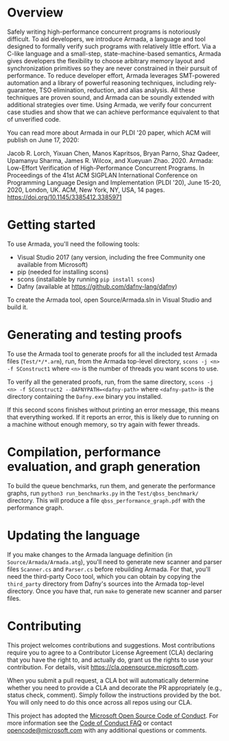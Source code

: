 # Overview

Safely writing high-performance concurrent programs is notoriously difficult. To aid developers, we
introduce Armada, a language and tool designed to formally verify such programs with relatively
little effort. Via a C-like language and a small-step, state-machine-based semantics, Armada gives
developers the flexibility to choose arbitrary memory layout and synchronization primitives so they
are never constrained in their pursuit of performance. To reduce developer effort, Armada leverages
SMT-powered automation and a library of powerful reasoning techniques, including rely-guarantee, TSO
elimination, reduction, and alias analysis. All these techniques are proven sound, and Armada can be
soundly extended with additional strategies over time. Using Armada, we verify four concurrent case
studies and show that we can achieve performance equivalent to that of unverified code.

You can read more about Armada in our PLDI '20 paper, which ACM will publish on June 17, 2020:

Jacob R. Lorch, Yixuan Chen, Manos Kapritsos, Bryan Parno, Shaz Qadeer, Upamanyu Sharma, James
R. Wilcox, and Xueyuan Zhao. 2020. Armada: Low-Effort Verification of High-Performance Concurrent
Programs. In Proceedings of the 41st ACM SIGPLAN International Conference on Programming Language
Design and Implementation (PLDI '20), June 15-20, 2020, London, UK. ACM, New York, NY, USA, 14
pages. https://doi.org/10.1145/3385412.3385971


# Getting started

To use Armada, you'll need the following tools:

  * Visual Studio 2017 (any version, including the free Community one available from Microsoft)
  * pip (needed for installing scons)
  * scons (installable by running `pip install scons`)
  * Dafny (available at https://github.com/dafny-lang/dafny)

To create the Armada tool, open Source/Armada.sln in Visual Studio and build it.


# Generating and testing proofs

To use the Armada tool to generate proofs for all the included test Armada files (`Test/*/*.arm`),
run, from the Armada top-level directory, `scons -j <n> -f SConstruct1` where `<n>` is the number of
threads you want scons to use.

To verify all the generated proofs, run, from the same directory, `scons -j <n> -f SConstruct2
--DAFNYPATH=<dafny-path>` where `<dafny-path>` is the directory containing the `Dafny.exe` binary you
installed.

If this second scons finishes without printing an error message, this means that everything worked.
If it reports an error, this is likely due to running on a machine without enough memory, so try
again with fewer threads.


# Compilation, performance evaluation, and graph generation

To build the queue benchmarks, run them, and generate the performance graphs, run `python3
run_benchmarks.py` in the `Test/qbss_benchmark/` directory. This will produce a file
`qbss_performance_graph.pdf` with the performance graph.


# Updating the language

If you make changes to the Armada language definition (in `Source/Armada/Armada.atg`), you'll need
to generate new scanner and parser files `Scanner.cs` and `Parser.cs` before rebuilding Armada.  For
that, you'll need the third-party Coco tool, which you can obtain by copying the `third_party`
directory from Dafny's sources into the Armada top-level directory.  Once you have that, run `make`
to generate new scanner and parser files.


# Contributing

This project welcomes contributions and suggestions.  Most contributions require you to agree to a
Contributor License Agreement (CLA) declaring that you have the right to, and actually do, grant us
the rights to use your contribution. For details, visit https://cla.opensource.microsoft.com.

When you submit a pull request, a CLA bot will automatically determine whether you need to provide
a CLA and decorate the PR appropriately (e.g., status check, comment). Simply follow the instructions
provided by the bot. You will only need to do this once across all repos using our CLA.

This project has adopted the [Microsoft Open Source Code of Conduct](https://opensource.microsoft.com/codeofconduct/).
For more information see the [Code of Conduct FAQ](https://opensource.microsoft.com/codeofconduct/faq/) or
contact [opencode@microsoft.com](mailto:opencode@microsoft.com) with any additional questions or comments.
